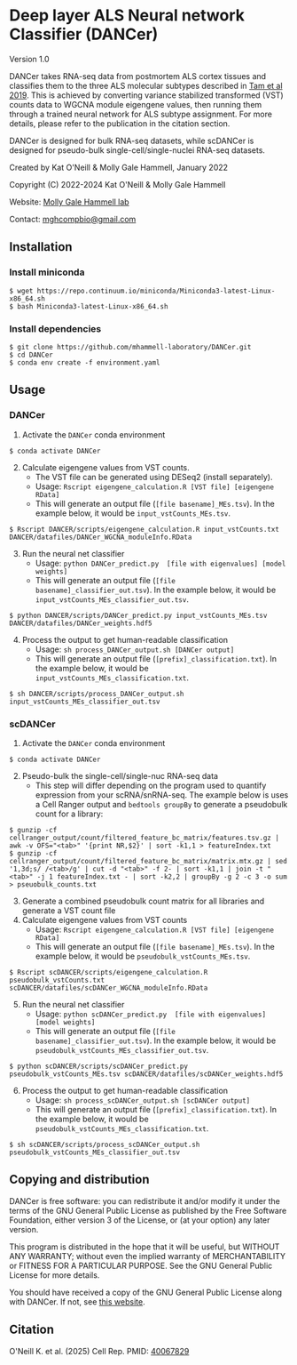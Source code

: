 # Deep layer ALS Neural network Classifier (DANCer)
Version 1.0

DANCer takes RNA-seq data from postmortem ALS cortex tissues and classifies them to the three ALS molecular subtypes described in [Tam et al 2019](https://pubmed.ncbi.nlm.nih.gov/31665631/). This is achieved by converting variance stabilized transformed (VST) counts data to WGCNA module eigengene values, then running them through a trained neural network for ALS subtype assignment. For more details, please refer to the publication in the citation section.

DANCer is designed for bulk RNA-seq datasets, while scDANCer is designed for pseudo-bulk single-cell/single-nuclei RNA-seq datasets.

Created by Kat O'Neill & Molly Gale Hammell, January 2022

Copyright (C) 2022-2024 Kat O'Neill & Molly Gale Hammell

Website: [Molly Gale Hammell lab](https://www.mghlab.org/software)

Contact: mghcompbio@gmail.com

## Installation

### Install miniconda
```
$ wget https://repo.continuum.io/miniconda/Miniconda3-latest-Linux-x86_64.sh
$ bash Miniconda3-latest-Linux-x86_64.sh
```

### Install dependencies
```
$ git clone https://github.com/mhammell-laboratory/DANCer.git
$ cd DANCer
$ conda env create -f environment.yaml
```

## Usage

### DANCer
1. Activate the `DANCer` conda environment
```
$ conda activate DANCer
```
2. Calculate eigengene values from VST counts.
   - The VST file can be generated using DESeq2 (install separately).
   - Usage: `Rscript eigengene_calculation.R [VST file] [eigengene RData]`
   - This will generate an output file (`[file basename]_MEs.tsv`). In the example below, it would be `input_vstCounts_MEs.tsv`.
```
$ Rscript DANCER/scripts/eigengene_calculation.R input_vstCounts.txt DANCER/datafiles/DANCer_WGCNA_moduleInfo.RData
```
3. Run the neural net classifier
   - Usage: `python DANCer_predict.py  [file with eigenvalues] [model weights]`
   - This will generate an output file (`[file basename]_classifier_out.tsv`). In the example below, it would be `input_vstCounts_MEs_classifier_out.tsv`.
```
$ python DANCER/scripts/DANCer_predict.py input_vstCounts_MEs.tsv DANCER/datafiles/DANCer_weights.hdf5
```
4. Process the output to get human-readable classification
   - Usage: `sh process_DANCer_output.sh [DANCer output]`
   - This will generate an output file (`[prefix]_classification.txt`). In the example below, it would be `input_vstCounts_MEs_classification.txt`.
```
$ sh DANCER/scripts/process_DANCer_output.sh input_vstCounts_MEs_classifier_out.tsv
```

### scDANCer
1. Activate the `DANCer` conda environment
```
$ conda activate DANCer
```
2. Pseudo-bulk the single-cell/single-nuc RNA-seq data
   - This step will differ depending on the program used to quantify expression from your scRNA/snRNA-seq. The example below is uses a Cell Ranger output and `bedtools groupBy` to generate a pseudobulk count for a library:
```
$ gunzip -cf cellranger_output/count/filtered_feature_bc_matrix/features.tsv.gz | awk -v OFS="<tab>" '{print NR,$2}' | sort -k1,1 > featureIndex.txt
$ gunzip -cf cellranger_output/count/filtered_feature_bc_matrix/matrix.mtx.gz | sed '1,3d;s/ /<tab>/g' | cut -d "<tab>" -f 2- | sort -k1,1 | join -t "<tab>" -j 1 featureIndex.txt - | sort -k2,2 | groupBy -g 2 -c 3 -o sum > pseuobulk_counts.txt
```
3. Generate a combined pseudobulk count matrix for all libraries and generate a VST count file
4. Calculate eigengene values from VST counts
   - Usage: `Rscript eigengene_calculation.R [VST file] [eigengene RData]`
   - This will generate an output file (`[file basename]_MEs.tsv`). In the example below, it would be `pseudobulk_vstCounts_MEs.tsv`.
```
$ Rscript scDANCER/scripts/eigengene_calculation.R pseudobulk_vstCounts.txt scDANCER/datafiles/scDANCer_WGCNA_moduleInfo.RData
```
5. Run the neural net classifier
   - Usage: `python scDANCer_predict.py  [file with eigenvalues] [model weights]`
   - This will generate an output file (`[file basename]_classifier_out.tsv`). In the example below, it would be `pseudobulk_vstCounts_MEs_classifier_out.tsv`.
```
$ python scDANCER/scripts/scDANCer_predict.py pseudobulk_vstCounts_MEs.tsv scDANCER/datafiles/scDANCer_weights.hdf5
```
6. Process the output to get human-readable classification
   - Usage: `sh process_scDANCer_output.sh [scDANCer output]`
   - This will generate an output file (`[prefix]_classification.txt`). In the example below, it would be `pseudobulk_vstCounts_MEs_classification.txt`.
```
$ sh scDANCER/scripts/process_scDANCer_output.sh pseudobulk_vstCounts_MEs_classifier_out.tsv
```

## Copying and distribution
DANCer is free software: you can redistribute it and/or modify it under the terms of the GNU General Public License as published by the Free Software Foundation, either version 3 of the License, or (at your option) any later version.

This program is distributed in the hope that it will be useful, but WITHOUT ANY WARRANTY; without even the implied warranty of MERCHANTABILITY or FITNESS FOR A PARTICULAR PURPOSE. See the GNU General Public License for more details.

You should have received a copy of the GNU General Public License along with DANCer. If not, see [this website](http://www.gnu.org/licenses/).

## Citation
O'Neill K. et al. (2025)  Cell Rep. PMID: [40067829](https://pubmed.ncbi.nlm.nih.gov/40067829/)
